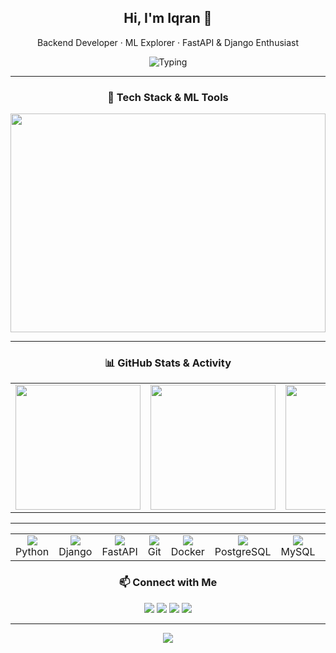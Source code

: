 <!-- HEADER -->
<h2 align="center">Hi, I'm Iqran 👋</h2>
<p align="center">
  Backend Developer · ML Explorer · FastAPI & Django Enthusiast  
</p>
<p align="center">
  <img src="https://readme-typing-svg.herokuapp.com?font=Fira+Code&duration=3000&pause=500&color=F78C6C&center=true&vCenter=true&width=400&lines=Always+Learning+New+Things;Love+Clean+Code;Open+to+Collaboration!" alt="Typing" />
</p>

---

<!-- GRID: TECH & ML STACK -->
<h3 align="center">🧠 Tech Stack & ML Tools</h3>


<div align="center">
  <img src="https://github-readme-activity-graph.vercel.app/graph?username=iqrannwl&theme=github-compact&hide_border=true" width="100%" height="350"/>
</div>


---

<!-- GRID: STATS & STREAKS -->
<h3 align="center">📊 GitHub Stats & Activity</h3>

<table align="center">
  <tr>
    <td align="center">
      <img src="https://github-readme-stats.vercel.app/api?username=iqrannwl&show_icons=true&theme=radical&hide_border=true&hide_title=true" height="200"/>
    </td>
    <td align="center">
      <img src="https://github-readme-streak-stats.herokuapp.com?user=iqrannwl&theme=radical&hide_border=true" height="200"/>
    </td>
    <td align="center">
      <img src="https://github-profile-trophy.vercel.app/?username=iqrannwl&theme=onedark&margin-w=5&no-bg=true&row=1" height="200"/>
    </td>
  </tr>
</table>

---
  <table>
    <tr>
      <td align="center"><img src="https://skillicons.dev/icons?i=python" /><br>Python</td>
      <td align="center"><img src="https://skillicons.dev/icons?i=django" /><br>Django</td>
      <td align="center"><img src="https://skillicons.dev/icons?i=fastapi" /><br>FastAPI</td>
      <td align="center"><img src="https://skillicons.dev/icons?i=git" /><br>Git</td>
      <td align="center"><img src="https://skillicons.dev/icons?i=docker" /><br>Docker</td>
      <td align="center"><img src="https://skillicons.dev/icons?i=postgres" /><br>PostgreSQL</td>
      <td align="center"><img src="https://skillicons.dev/icons?i=mysql" /><br>MySQL</td>
      <td align="center"><img src="https://skillicons.dev/icons?i=pandas" /><br>Pandas</td>
      <td align="center"><img src="https://skillicons.dev/icons?i=numpy" /><br>NumPy</td>
      <td align="center"><img src="https://skillicons.dev/icons?i=scikitlearn" /><br>Sklearn</td>
      <td align="center"><img src="https://skillicons.dev/icons?i=tensorflow" /><br>TensorFlow</td>
      <td colspan="3"></td>
    </tr>
  </table>
<!-- CONTACT -->
<h3 align="center">📫 Connect with Me</h3>

<p align="center">
  <a href="mailto:iqrannwl@gmail.com"><img src="https://img.shields.io/badge/Gmail-D14836?style=flat&logo=gmail&logoColor=white"/></a>
  <a href="https://linkedin.com/in/iqrannwl"><img src="https://img.shields.io/badge/LinkedIn-0077B5?style=flat&logo=linkedin&logoColor=white"/></a>
  <a href="https://leetcode.com/iqrannwl"><img src="https://img.shields.io/badge/LeetCode-FFA116?style=flat&logo=leetcode&logoColor=white"/></a>
  <a href="https://github.com/iqrannwl"><img src="https://img.shields.io/github/followers/iqrannwl?label=Follow&style=flat&logo=github"/></a>
</p>

---

<p align="center">
  <img src="https://capsule-render.vercel.app/api?type=waving&height=60&color=gradient&section=footer"/>
</p>
